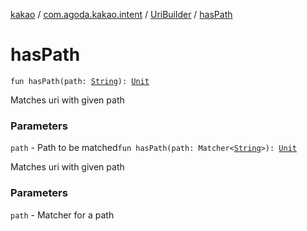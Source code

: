 [kakao](../../index.md) / [com.agoda.kakao.intent](../index.md) / [UriBuilder](index.md) / [hasPath](./has-path.md)

# hasPath

`fun hasPath(path: `[`String`](https://kotlinlang.org/api/latest/jvm/stdlib/kotlin/-string/index.html)`): `[`Unit`](https://kotlinlang.org/api/latest/jvm/stdlib/kotlin/-unit/index.html)

Matches uri with given path

### Parameters

`path` - Path to be matched`fun hasPath(path: Matcher<`[`String`](https://kotlinlang.org/api/latest/jvm/stdlib/kotlin/-string/index.html)`>): `[`Unit`](https://kotlinlang.org/api/latest/jvm/stdlib/kotlin/-unit/index.html)

Matches uri with given path

### Parameters

`path` - Matcher for a path